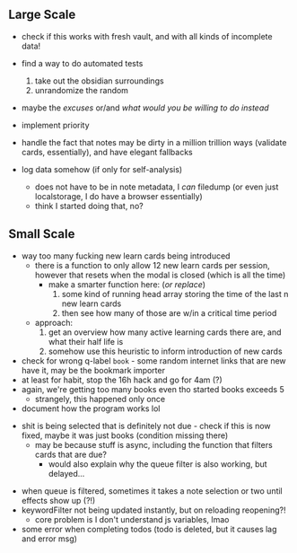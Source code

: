 ## Large Scale

* check if this works with fresh vault, and with all kinds of incomplete data!
* find a way to do automated tests
    1. take out the obsidian surroundings
    2. unrandomize the random

* maybe the *excuses* or/and *what would you be willing to do instead*
* implement priority
* handle the fact that notes may be dirty in a million trillion ways (validate cards, essentially), and have elegant fallbacks
* log data somehow (if only for self-analysis)
    * does not have to be in note metadata, I *can* filedump (or even just localstorage, I do have a browser essentially) 
    - think I started doing that, no?

## Small Scale


* way too many fucking new learn cards being introduced
    * there is a function to only allow 12 new learn cards per session, however that resets when the modal is closed (which is all the time)
        * make a smarter function here: (*or replace*)
            1. some kind of running head array storing the time of the last n new learn cards 
            2. then see how many of those are w/in a critical time period
    - approach:
        1. get an overview how many active learning cards there are, and what their half life is
        2. somehow use this heuristic to inform introduction of new cards
* check for wrong q-label `book` - some random internet links that are new have it, may be the bookmark importer
* at least for habit, stop the 16h hack and go for 4am (?)
* again, we're getting too many books even tho started books exceeds 5
    - strangely, this happened only once
* document how the program works lol
- shit is being selected that is definitely not due - check if this is now fixed, maybe it was just books (condition missing there)
    - may be because stuff is async, including the function that filters cards that are due?
        - would also explain why the queue filter is also working, but delayed...

* when queue is filtered, sometimes it takes a note selection or two until effects show up (?!)
* keywordFilter not being updated instantly, but on reloading reopening?! 
    - core problem is I don't understand js variables, lmao
* some error when completing todos (todo is deleted, but it causes lag and error msg)
